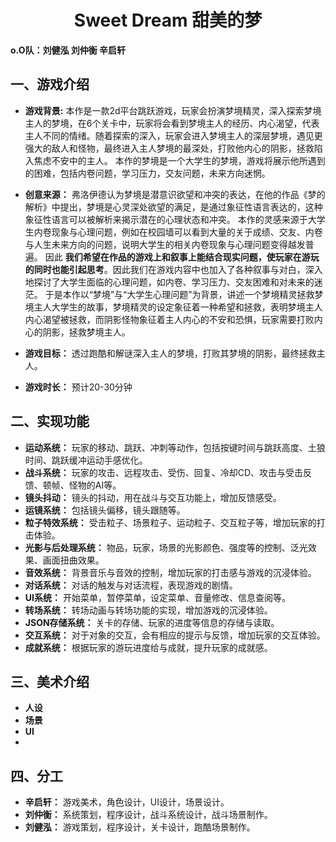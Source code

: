 <h1 align="center">Sweet Dream 甜美的梦</h1>

 
**o.O队：刘健泓 刘仲衡 辛启轩**
## 一、游戏介绍

- **游戏背景:** 本作是一款2d平台跳跃游戏，玩家会扮演梦境精灵，深入探索梦境主人的梦境，在6个关卡中，玩家将会看到梦境主人的经历、内心渴望，代表主人不同的情绪。随着探索的深入，玩家会进入梦境主人的深层梦境，遇见更强大的敌人和怪物，最终进入主人梦境的最深处，打败他内心的阴影，拯救陷入焦虑不安中的主人。
本作的梦境是一个大学生的梦境，游戏将展示他所遇到的困难，包括内卷问题，学习压力，交友问题，未来方向迷惘。	

- **创意来源：** 弗洛伊德认为梦境是潜意识欲望和冲突的表达，在他的作品《梦的解析》中提出，梦境是心灵深处欲望的满足，是通过象征性语言表达的，这种象征性语言可以被解析来揭示潜在的心理状态和冲突。
本作的灵感来源于大学生内卷现象与心理问题，例如在校园墙可以看到大量的关于成绩、交友、内卷与人生未来方向的问题，说明大学生的相关内卷现象与心理问题变得越发普遍。
因此 **我们希望在作品的游戏上和叙事上能结合现实问题，使玩家在游玩的同时也能引起思考**。因此我们在游戏内容中也加入了各种叙事与对白，深入地探讨了大学生面临的心理问题，如内卷、学习压力、交友困难和对未来的迷茫。
于是本作以“梦境”与“大学生心理问题”为背景，讲述一个梦境精灵拯救梦境主人大学生的故事，梦境精灵的设定象征着一种希望和拯救，表明梦境主人内心渴望被拯救，而阴影怪物象征着主人内心的不安和恐惧，玩家需要打败内心的阴影，拯救梦境主人。

- **游戏目标：** 透过跑酷和解谜深入主人的梦境，打败其梦境的阴影，最终拯救主人。

- **游戏时长：** 预计20-30分钟
  
## 二、实现功能
- **运动系统：** 玩家的移动、跳跃、冲刺等动作，包括按键时间与跳跃高度、土狼时间、跳跃缓冲运动手感优化。
- **战斗系统：** 玩家的攻击、远程攻击、受伤、回复、冷却CD、攻击与受击反馈、顿帧、怪物的AI等。
- **镜头抖动：** 镜头的抖动，用在战斗与交互功能上，增加反馈感受。
- **运镜系统：** 包括镜头偏移，镜头跟随等。
- **粒子特效系统：** 受击粒子、场景粒子、运动粒子、交互粒子等，增加玩家的打击体验。
- **光影与后处理系统：** 物品，玩家，场景的光影颜色、强度等的控制、泛光效果、画面扭曲效果。
- **音效系统：** 背景音乐与音效的控制，增加玩家的打击感与游戏的沉浸体验。
- **对话系统：** 对话的触发与对话流程，表现游戏的剧情。
- **UI系统：** 开始菜单，暂停菜单，设定菜单、音量修改、信息查阅等。
- **转场系统：** 转场动画与转场功能的实现，增加游戏的沉浸体验。
- **JSON存储系统：** 关卡的存储、玩家的进度等信息的存储与读取。
- **交互系统：** 对于对象的交互，会有相应的提示与反馈，增加玩家的交互体验。
- **成就系统：** 根据玩家的游玩进度给与成就，提升玩家的成就感。

## 三、美术介绍
- **人设**
- **场景**
- **UI**
- 
## 四、分工
- **辛启轩：** 游戏美术，角色设计，UI设计，场景设计。
- **刘仲衡：** 系统策划，程序设计，战斗系统设计，战斗场景制作。
- **刘健泓：** 游戏策划，程序设计，关卡设计，跑酷场景制作。

